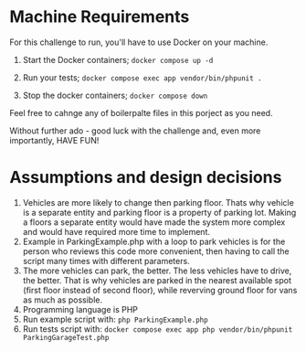 # Machine Requirements

For this challenge to run, you'll have to use Docker on your machine.

1. Start the Docker containers; `docker compose up -d`

2. Run your tests; `docker compose exec app vendor/bin/phpunit .` 

3. Stop the docker containers; `docker compose down`

Feel free to cahnge any of boilerpalte files in this porject as you need.

Without further ado - good luck with the challenge and, even more importantly, HAVE FUN!

# Assumptions and design decisions

1. Vehicles are more likely to change then parking floor. Thats why vehicle is a separate entity and parking floor is a property of parking lot. Making a floors a separate entity would have made the system more complex and would have required more time to implement.
2. Example in ParkingExample.php with a loop to park vehicles is for the person who reviews this code more convenient, then having to call the script many times with different parameters.
3. The more vehicles can park, the better. The less vehicles have to drive, the better. That is why vehicles are parked in the nearest available spot (first floor instead of second floor), while reverving ground floor for vans as much as possible.
4. Programming language is PHP
5. Run example script with: `php ParkingExample.php`
6. Run tests script with: `docker compose exec app php vendor/bin/phpunit ParkingGarageTest.php`